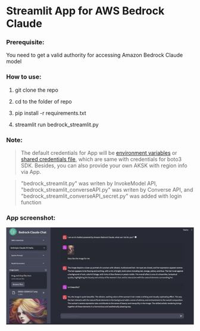 # Streamlit App for AWS Bedrock Claude  

### Prerequisite:
You need to get a valid authority for accessing Amazon Bedrock Claude model

### How to use:  
1. git clone the repo  

2. cd to the folder of repo  

3. pip install -r requirements.txt  

4. streamlit run bedrock_streamlit.py  

### Note:  
> The default credentials for App will be [environment variables](https://boto3.amazonaws.com/v1/documentation/api/latest/guide/credentials.html#environment-variables) or [shared credentials file](https://boto3.amazonaws.com/v1/documentation/api/latest/guide/credentials.html#shared-credentials-file), which are same with credentials for boto3 SDK. Besides, you can also provide your own AKSK with region info via App.  

> "bedrock_streamlit.py" was writen by InvokeModel API, "bedrock_streamlit_converseAPI.py" was writen by Converse API, and "bedrock_streamlit_converseAPI_secret.py" was added with login function


### App screenshot:
![screenshot](./utils/app-screenshot.png)